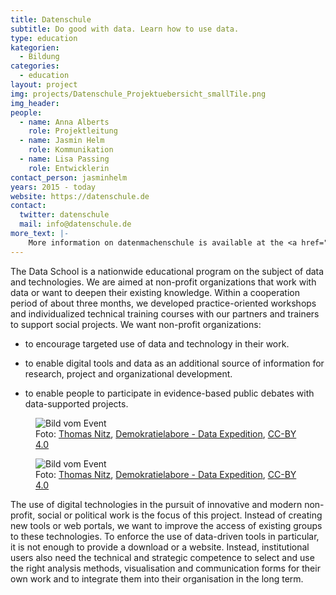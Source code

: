 ```yaml
---
title: Datenschule
subtitle: Do good with data. Learn how to use data.
type: education
kategorien:
  - Bildung
categories:
  - education
layout: project
img: projects/Datenschule_Projektuebersicht_smallTile.png
img_header:
people:
  - name: Anna Alberts
    role: Projektleitung
  - name: Jasmin Helm
    role: Kommunikation
  - name: Lisa Passing
    role: Entwicklerin
contact_person: jasminhelm
years: 2015 - today
website: https://datenschule.de
contact:
  twitter: datenschule
  mail: info@datenschule.de
more_text: |-
    More information on datenmachenschule is available at the <a href="https://datenschule.de">website</a> of Datenschule.
---
```


The Data School is a nationwide educational program on the subject of data and technologies. We are aimed at non-profit organizations that work with data or want to deepen their existing knowledge. Within a cooperation period of about three months, we developed practice-oriented workshops and individualized technical training courses with our partners and trainers to support social projects.
We want non-profit organizations:

+ to encourage targeted use of data and technology in their work.

+ to enable digital tools and data as an additional source of information for research, project and organizational development.

+ to enable people to participate in evidence-based public debates with data-supported projects.


<div class="two-img offset-lg-2">
  <figure class="license">
    <img alt="Bild vom Event" src="/files/projects/datenschule_img_1.jpg">
        <figcaption>Foto: <a href="//tnt-fotoart.de">Thomas Nitz</a>, <a href=https://www.flickr.com/photos/okfde/42889539312/in/album-72157696546500561/>Demokratielabore - Data Expedition</a>, <a href="https://creativecommons.org/licenses/by/4.0/">CC-BY 4.0</a></figcaption>
    </figure>
    <figure class="license">
    <img alt="Bild vom Event" src="/files/projects/datenschule_img_2.jpg">
        <figcaption>Foto: <a href="//tnt-fotoart.de">Thomas Nitz</a>, <a href="https://www.flickr.com/photos/okfde/42939106321/in/album-72157696546500561/">Demokratielabore - Data Expedition</a>, <a href="https://creativecommons.org/licenses/by/4.0/">CC-BY 4.0</a></figcaption>
    </figure>
</div>


The use of digital technologies in the pursuit of innovative and modern non-profit, social or political work is the focus of this project. Instead of creating new tools or web portals, we want to improve the access of existing groups to these technologies. To enforce the use of data-driven tools in particular, it is not enough to provide a download or a website. Instead, institutional users also need the technical and strategic competence to select and use the right analysis methods, visualisation and communication forms for their own work and to integrate them into their organisation in the long term.
